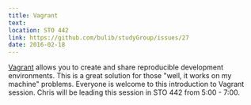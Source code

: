 ```yaml
---
title: Vagrant
text: 
location: STO 442 
link: https://github.com/bulib/studyGroup/issues/27
date: 2016-02-18
---
```


[Vagrant](https://www.vagrantup.com/) allows you to create and share reproducible development environments. This is a great solution for those "well, it works on my machine" problems. Everyone is welcome to this introduction to Vagrant session. Chris will be leading this session in STO 442 from 5:00 - 7:00. 